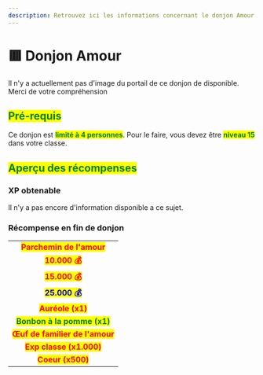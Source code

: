 ```yaml
---
description: Retrouvez ici les informations concernant le donjon Amour
---
```


# 🟥 Donjon Amour

Il n'y a actuellement pas d'image du portail de ce donjon de disponible. Merci de votre compréhension

## <mark style="color:green;"> Pré-requis </mark>

Ce donjon est <mark style="color:green;">**limité à 4 personnes**</mark>. Pour le faire, vous devez être <mark style="color:green;">**niveau 15**</mark> dans votre classe.

## <mark style="color:green;">Aperçu des récompenses</mark>

### XP obtenable
Il n'y a pas encore d'information disponible a ce sujet.

### Récompense en fin de donjon

|                                                                              |
|:----------------------------------------------------------------------------:|
| <mark style="color:red;"><strong>Parchemin de l'amour</strong></mark>       |
| <mark style="color:red;"><strong>10.000 💰</strong></mark>                  |
| <mark style="color:red;"><strong>15.000 💰</strong></mark>                  |
| <mark style="color:blue;"><strong>25.000 💰</strong></mark>                  |
| <mark style="color:red;"><strong>Auréole (x1)</strong></mark>               |
| <mark style="color:green;"><strong>Bonbon à la pomme (x1)</strong></mark>    |
| <mark style="color:red;"><strong>Œuf de familier de l'amour</strong></mark> |
| <mark style="color:red;"><strong>Exp classe (x1.000)</strong></mark>        |
| <mark style="color:red;"><strong>Coeur (x500)</strong></mark>               |
